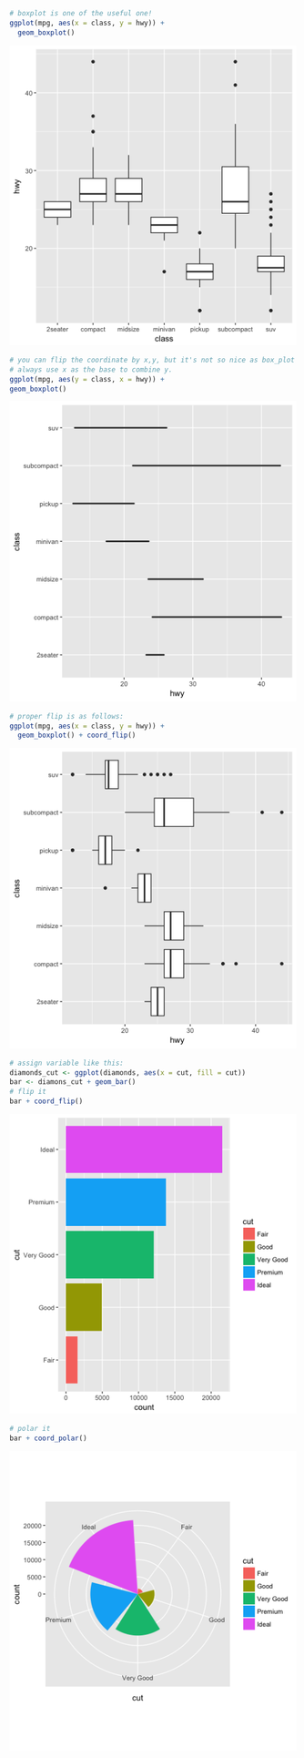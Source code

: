 ```R
# boxplot is one of the useful one!
ggplot(mpg, aes(x = class, y = hwy)) + 
  geom_boxplot()
```

![code-1](coo1.png)

```R
# you can flip the coordinate by x,y, but it's not so nice as box_plot does not understand
# always use x as the base to combine y.
ggplot(mpg, aes(y = class, x = hwy)) + 
geom_boxplot()
```

![code-2](coo2.png)

```R
# proper flip is as follows:
ggplot(mpg, aes(x = class, y = hwy)) + 
  geom_boxplot() + coord_flip()
```

![code-3](coo3.png)

```R
# assign variable like this:
diamonds_cut <- ggplot(diamonds, aes(x = cut, fill = cut))
bar <- diamons_cut + geom_bar()
# flip it
bar + coord_flip()
```

![code-4](coo4.png)

```R
# polar it
bar + coord_polar()
```

![code-5](coo5.png)
